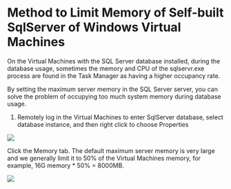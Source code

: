 # Method to Limit Memory of Self-built SqlServer of Windows Virtual Machines

On the Virtual Machines with the SQL Server database installed, during the database usage, sometimes the memory and CPU of the sqlservr.exe process are found in the Task Manager as having a higher occupancy rate.

By setting the maximum server memory in the SQL Server server, you can solve the problem of occupying too much system memory during database usage.

1. Remotely log in the Virtual Machines to enter SqlServer database, select database instance, and then right click to choose Properties

![](https://github.com/jdcloudcom/cn/blob/edit/image/Elastic-Compute/Virtual-Machine/Windows/Windows%E4%BA%91%E4%B8%BB%E6%9C%BA%E8%87%AA%E5%BB%BASqlServer%E9%99%90%E5%88%B6%E5%86%85%E5%AD%98%E6%96%B9%E6%B3%9501.png)

Click the Memory tab. The default maximum server memory is very large and we generally limit it to 50% of the Virtual Machines memory, for example, 16G memory * 50% = 8000MB.

![](https://github.com/jdcloudcom/cn/blob/edit/image/Elastic-Compute/Virtual-Machine/Windows/Windows%E4%BA%91%E4%B8%BB%E6%9C%BA%E8%87%AA%E5%BB%BASqlServer%E9%99%90%E5%88%B6%E5%86%85%E5%AD%98%E6%96%B9%E6%B3%9502.png)
